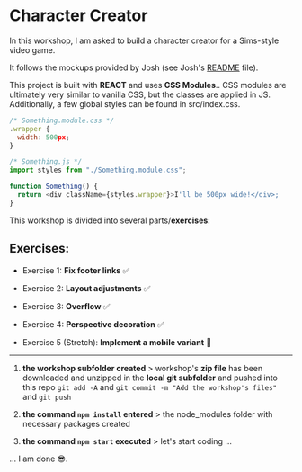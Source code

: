 # Character Creator

In this workshop, I am asked to build a character creator for a Sims-style video game.

It follows the mockups provided by Josh (see Josh's [README](https://github.com/css-for-js/character-creator) file).

This project is built with **REACT** and uses **CSS Modules**.. CSS modules are ultimately very similar to vanilla CSS, but the classes are applied in JS. Additionally, a few global styles can be found in src/index.css.

```js
/* Something.module.css */
.wrapper {
  width: 500px;
}
```

```js
/* Something.js */
import styles from "./Something.module.css";

function Something() {
  return <div className={styles.wrapper}>I'll be 500px wide!</div>;
}
```

This workshop is divided into several parts/**exercises**:

## Exercises:

- Exercise 1: **Fix footer links** ✅

- Exercise 2: **Layout adjustments** ✅

- Exercise 3: **Overflow** ✅

- Exercise 4: **Perspective decoration** ✅

- Exercise 5 (Stretch): **Implement a mobile variant** 🤪

---

1. **the workshop subfolder created** > workshop's **zip file** has been downloaded and unzipped in the **local git subfolder** and pushed into this repo
   `git add -A` and `git commit -m "Add the workshop's files"` and `git push`

2. **the command `npm install` entered** > the node_modules folder with necessary packages created
3. **the command `npm start` executed** > let's start coding ...

... I am done 😎.
